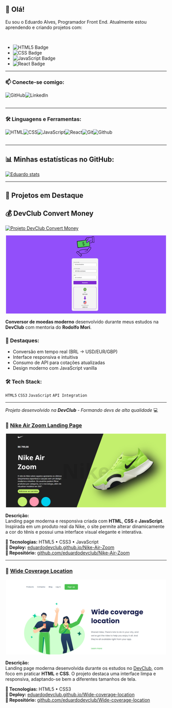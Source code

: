 ## 👋 Olá!

Eu sou o Eduardo Alves, Programador Front End. Atualmente estou aprendendo e criando projetos com:

<br/>

- ![HTML5 Badge](https://img.shields.io/badge/HTML5-E34F26?style=for-the-badge&logo=html5&logoColor=white)
- ![CSS Badge](https://img.shields.io/badge/CSS-239120?style=for-the-badge&logo=css3&logoColor=white)
- ![JavaScript Badge](https://img.shields.io/badge/JavaScript-F7DF1E?style=for-the-badge&logo=javascript&logoColor=black)
- ![React Badge](https://img.shields.io/badge/React-20232A?style=for-the-badge&logo=react&logoColor=61DAFB)

---

### 📫 Conecte-se comigo:

<a href="https://github.com/eduardodevclub">
  <img align="left" height="28px" alt="GitHub" src="https://cdn-icons-png.flaticon.com/128/733/733553.png" />
</a>
<a href="https://www.linkedin.com/in/eduardo-alves-406066128">
  <img align="left" height="28px" alt="LinkedIn" src="https://cdn-icons-png.flaticon.com/512/174/174857.png" />
</a>

<br/><br/>

---

### 🛠️ Linguagens e Ferramentas:

<img align="left" height="26px" alt="HTML" src="https://cdn-icons-png.flaticon.com/128/1051/1051277.png"/>
<img align="left" height="26px" alt="CSS" src="https://cdn-icons-png.flaticon.com/128/16020/16020753.png"/>
<img align="left" height="26px" alt="JavaScript" src="https://cdn-icons-png.flaticon.com/128/5968/5968292.png"/>
<img align="left" height="26px" alt="React" src="https://cdn-icons-png.flaticon.com/128/1126/1126012.png"/>
<img align="left" height="30px" alt="Git" src="https://img.icons8.com/?size=48&id=20906&format=png"/>
<img align="left" height="26px" alt="Github" src="https://cdn-icons-png.flaticon.com/128/733/733553.png"/>

<br/><br/>

---

## 📊 Minhas estatísticas no GitHub:

[![Eduardo stats](https://github-readme-stats.vercel.app/api?username=eduardodevclub&show_icons=true&theme=tokyonight)](https://github.com/eduardodevclub)

---

## 💼 Projetos em Destaque

## 💰 DevClub Convert Money
[![Projeto DevClub Convert Money](https://img.shields.io/badge/🌐_Ver_Demo-37a779?style=for-the-badge)](https://eduardodevclub.github.io/devclub-convert-money/)

<p align="center">
  <img src="https://github.com/eduardodevclub/devclub-convert-money/blob/main/assets/conversao%20moedas%20desktop.png?raw=true" width="500" alt="Nike Air Zoom Thumbnail"/>
</p>

**Conversor de moedas moderno** desenvolvido durante meus estudos na **DevClub** com mentoria do **Rodolfo Mori**.

### 🚀 **Destaques:**
- Conversão em tempo real (BRL → USD/EUR/GBP)
- Interface responsiva e intuitiva  
- Consumo de API para cotações atualizadas
- Design moderno com JavaScript vanilla

### 🛠️ **Tech Stack:**
`HTML5` `CSS3` `JavaScript` `API Integration`

---
*Projeto desenvolvido na **DevClub** - Formando devs de alta qualidade* 💻

### 👟 [Nike Air Zoom Landing Page](https://eduardodevclub.github.io/Nike-Air-Zoom/)
<p align="center">
  <img src="https://github.com/eduardodevclub/Nike-Air-Zoom/blob/master/img/Nike%20Desktop.png?raw=true" width="500" alt="Nike Air Zoom Thumbnail"/>
</p>

**Descrição:**  
Landing page moderna e responsiva criada com **HTML**, **CSS** e **JavaScript**. Inspirada em um produto real da Nike, o site permite alterar dinamicamente a cor do tênis e possui uma interface visual elegante e interativa.

**🔧 Tecnologias:** HTML5 • CSS3 • JavaScript  
**🔗 Deploy:** [eduardodevclub.github.io/Nike-Air-Zoom](https://eduardodevclub.github.io/Nike-Air-Zoom)  
**📁 Repositório:** [github.com/eduardodevclub/Nike-Air-Zoom](https://github.com/eduardodevclub/Nike-Air-Zoom)

---
### 🔹 [Wide Coverage Location](https://eduardodevclub.github.io/Wide-coverage-location/)
<p align="center">
  <img src="https://github.com/eduardodevclub/Wide-coverage-location/blob/main/img/Wide%20Coverage%20Location%20Desktop.png?raw=true" width="500" alt="Wide Coverage Location Thumbnail"/>
</p>

**Descrição:**  
Landing page moderna desenvolvida durante os estudos no [DevClub](https://rodolfomori.com.br/devclub), com foco em praticar **HTML** e **CSS**. O projeto destaca uma interface limpa e responsiva, adaptando-se bem a diferentes tamanhos de tela.

**🔧 Tecnologias:** HTML5 • CSS3  
**🔗 Deploy:** [eduardodevclub.github.io/Wide-coverage-location](https://eduardodevclub.github.io/Wide-coverage-location/)  
**📁 Repositório:** [github.com/eduardodevclub/Wide-coverage-location](https://github.com/eduardodevclub/Wide-coverage-location)
